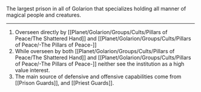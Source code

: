 The largest prison in all of Golarion that specializes holding all manner of magical people and creatures.

---
1. Overseen directly by [[Planet/Golarion/Groups/Cults/Pillars of Peace/The Shattered Hand]] and [[Planet/Golarion/Groups/Cults/Pillars of Peace/-The Pillars of Peace-]]
2. While overseen by both [[Planet/Golarion/Groups/Cults/Pillars of Peace/The Shattered Hand]] and [[Planet/Golarion/Groups/Cults/Pillars of Peace/-The Pillars of Peace-]] neither see the institution as a high value interest.
3. The main source of defensive and offensive capabilities come from [[Prison Guards]], and [[Priest Guards]].